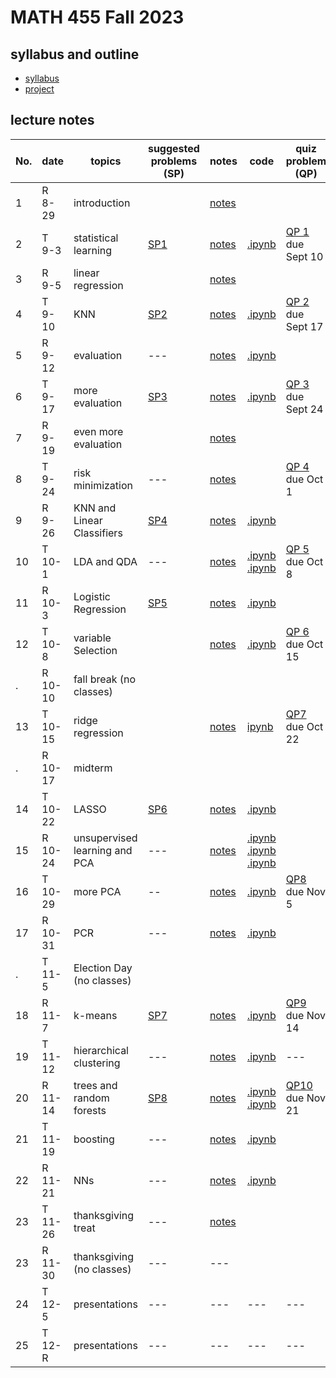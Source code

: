 # MATH 455 Fall 2023

## syllabus and outline

- [syllabus](docs/syllabus.md)
- [project](docs/project.pdf)
## lecture notes

No. | date | topics | suggested problems (SP) | notes | code | quiz problem (QP) | 
--- | --- | --- | --- | --- | --- | --- | 
1|R 8-29 | introduction |  | [notes](lns/lec1.pdf)|  | | 
2|T 9-3 | statistical learning | [SP1](sp/SP1_questions.pdf) | [notes](lns/lec2.pdf)| [.ipynb](code/lab1_intro.ipynb) |  [QP 1](qp/qp1.pdf) due Sept 10 | 
3|R 9-5 | linear regression | | [notes](lns/lec3.pdf)|   | 
4|T 9-10 | KNN | [SP2](sp/SP2_questions.pdf) | [notes](lns/lec4.pdf)|  [.ipynb](code/lab2_regression.ipynb)| [QP 2](qp/qp2.pdf) due Sept 17| 
5|R 9-12 | evaluation | --- | [notes](lns/lec5.pdf) | [.ipynb](code/lab3_knn.ipynb) |   | 
6|T 9-17 | more evaluation | [SP3](sp/SP3_questions.pdf) | [notes](lns/lec6.pdf) | [.ipynb](code/lab4_evaluation.ipynb) | [QP 3](qp/qp3.pdf) due Sept 24 |
7|R 9-19 | even more evaluation | | [notes](lns/lec7.pdf)|   |  | 
8|T 9-24 | risk minimization |  --- | [notes](lns/lec8.pdf)|  | [QP 4](qp/qp4.pdf) due Oct 1 |
9|R 9-26 | KNN and Linear Classifiers | [SP4](sp/SP4_questions.pdf)| [notes](lns/lec9.pdf)| [.ipynb](code/lab5_knn_class.ipynb)| | 
10 |T 10-1 | LDA and QDA | --- | [notes](lns/lec10.pdf)| [.ipynb](code/lab6_lda.ipynb) [.ipynb](code/lab7_qda.ipynb) | [QP 5](qp/qp5.pdf) due Oct 8 | 
11|R 10-3 | Logistic Regression | [SP5](sp/SP5_questions.pdf) | [notes](lns/lec11.pdf)| [.ipynb](code/lab8_logistic.ipynb) |    | 
12|T 10-8 | variable Selection |  | [notes](lns/lec12.pdf)| [.ipynb](code/lab9_selection.ipynb)  |  [QP 6](qp/qp6.pdf) due Oct 15| 
. |R 10-10 | fall break (no classes) | 
13 | T 10-15 | ridge regression |  | [notes](lns/lec13.pdf)|   [ipynb](code/lab10_ridge.ipynb)| [QP7](qp/qp7.pdf) due Oct 22  | 
.| R 10-17 | midterm | ||||
14|T 10-22 | LASSO | [SP6](sp/SP6_questions.pdf) | [notes](lns/lec14.pdf)| [.ipynb](code/lab11_lasso.ipynb) | | 
15|R 10-24 | unsupervised learning and PCA | --- | [notes](lns/lec15.pdf)| [.ipynb](code/lab12_loss.ipynb) [.ipynb](code/lab13_glmnet.ipynb) [.ipynb](code/lab14_pcaviz.ipynb)  |    | 
16|T 10-29 | more PCA | -- | [notes](lns/lec16.pdf) | [.ipynb](code/lab15_pca.ipynb) |  [QP8](qp/qp8.pdf) due Nov 5 | 
17 |R 10-31 | PCR | --- | [notes](lns/lec17.pdf) | [.ipynb](code/lab16_pcr.ipynb)  |  |
. | T 11-5 | Election Day (no classes) | 
18|R 11-7 | k-means | [SP7](sp/SP7_questions.pdf) | [notes](lns/lec18.pdf)| [.ipynb](code/lab17_kmeans.ipynb)  |  [QP9](qp/qp9.pdf) due Nov 14 | 
19|T 11-12 | hierarchical clustering | --- | [notes](lns/lec19.pdf)| [.ipynb](code/lab18_hierarchical.ipynb) |   --- | 
20|R 11-14 | trees and random forests | [SP8](sp/SP8_questions.pdf) | [notes](lns/lec20.pdf)| [.ipynb](code/lab19_trees.ipynb) [.ipynb](code/lab20_rf.ipynb) | [QP10](qp/qp10.pdf) due Nov 21| 
21 | T 11-19 | boosting | --- | [notes](lns/lec21.pdf)| [.ipynb](code/lab21_boosting.ipynb) | 
22 | R 11-21 | NNs | --- | [notes](lns/lec21.pdf)| [.ipynb](code/lab22_nn.ipynb) |
23 |T 11-26 | thanksgiving treat  | --- |[notes](lns/lec23.pdf)| 
23|R 11-30 | thanksgiving (no classes) | --- | --- |
24|T 12-5 | presentations  | --- | --- | --- | ---| 
25|T 12-R | presentations | --- | --- | --- |  --- | --- | 



